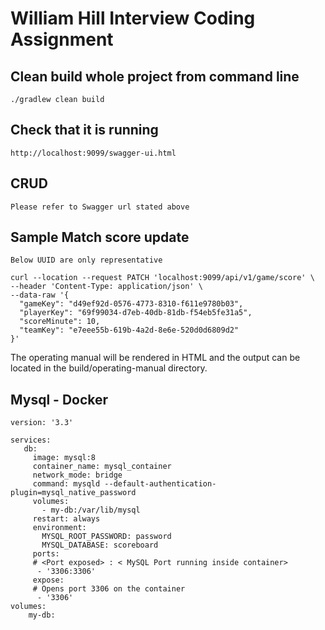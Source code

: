 # William Hill Interview Coding Assignment
 
## Clean build whole project from command line
```
./gradlew clean build
```

## Check that it is running
```
http://localhost:9099/swagger-ui.html
```

## CRUD
```
Please refer to Swagger url stated above
```

## Sample Match score update

```
Below UUID are only representative

curl --location --request PATCH 'localhost:9099/api/v1/game/score' \
--header 'Content-Type: application/json' \
--data-raw '{
  "gameKey": "d49ef92d-0576-4773-8310-f611e9780b03",
  "playerKey": "69f99034-d7eb-40db-81db-f54eb5fe31a5",
  "scoreMinute": 10,
  "teamKey": "e7eee55b-619b-4a2d-8e6e-520d0d6809d2"
}'
```

The operating manual will be rendered in HTML and the output can be located in the build/operating-manual directory.

## Mysql - Docker
```
version: '3.3'

services:
   db:
     image: mysql:8
     container_name: mysql_container
     network_mode: bridge
     command: mysqld --default-authentication-plugin=mysql_native_password
     volumes:
       - my-db:/var/lib/mysql
     restart: always
     environment:
       MYSQL_ROOT_PASSWORD: password
       MYSQL_DATABASE: scoreboard
     ports:
     # <Port exposed> : < MySQL Port running inside container>
      - '3306:3306'
     expose:
     # Opens port 3306 on the container
      - '3306'
volumes:
    my-db:
```